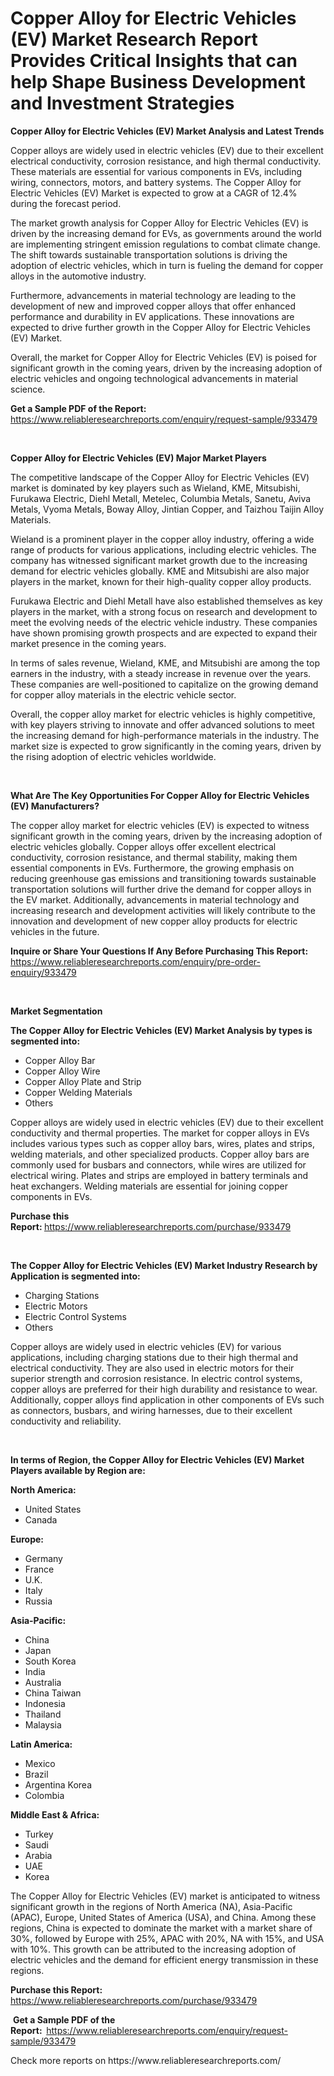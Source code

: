 <p><h1>Copper Alloy for Electric Vehicles (EV) Market Research Report Provides Critical Insights that can help Shape Business Development and Investment Strategies</h1></p><p><strong>Copper Alloy for Electric Vehicles (EV) Market Analysis and Latest Trends</strong></p>
<p><p>Copper alloys are widely used in electric vehicles (EV) due to their excellent electrical conductivity, corrosion resistance, and high thermal conductivity. These materials are essential for various components in EVs, including wiring, connectors, motors, and battery systems. The Copper Alloy for Electric Vehicles (EV) Market is expected to grow at a CAGR of 12.4% during the forecast period.</p><p>The market growth analysis for Copper Alloy for Electric Vehicles (EV) is driven by the increasing demand for EVs, as governments around the world are implementing stringent emission regulations to combat climate change. The shift towards sustainable transportation solutions is driving the adoption of electric vehicles, which in turn is fueling the demand for copper alloys in the automotive industry.</p><p>Furthermore, advancements in material technology are leading to the development of new and improved copper alloys that offer enhanced performance and durability in EV applications. These innovations are expected to drive further growth in the Copper Alloy for Electric Vehicles (EV) Market.</p><p>Overall, the market for Copper Alloy for Electric Vehicles (EV) is poised for significant growth in the coming years, driven by the increasing adoption of electric vehicles and ongoing technological advancements in material science.</p></p>
<p><strong>Get a Sample PDF of the Report:&nbsp;</strong> <a href="https://www.reliableresearchreports.com/enquiry/request-sample/933479">https://www.reliableresearchreports.com/enquiry/request-sample/933479</a></p>
<p>&nbsp;</p>
<p><strong>Copper Alloy for Electric Vehicles (EV) Major Market Players</strong></p>
<p><p>The competitive landscape of the Copper Alloy for Electric Vehicles (EV) market is dominated by key players such as Wieland, KME, Mitsubishi, Furukawa Electric, Diehl Metall, Metelec, Columbia Metals, Sanetu, Aviva Metals, Vyoma Metals, Boway Alloy, Jintian Copper, and Taizhou Taijin Alloy Materials. </p><p>Wieland is a prominent player in the copper alloy industry, offering a wide range of products for various applications, including electric vehicles. The company has witnessed significant market growth due to the increasing demand for electric vehicles globally. KME and Mitsubishi are also major players in the market, known for their high-quality copper alloy products. </p><p>Furukawa Electric and Diehl Metall have also established themselves as key players in the market, with a strong focus on research and development to meet the evolving needs of the electric vehicle industry. These companies have shown promising growth prospects and are expected to expand their market presence in the coming years. </p><p>In terms of sales revenue, Wieland, KME, and Mitsubishi are among the top earners in the industry, with a steady increase in revenue over the years. These companies are well-positioned to capitalize on the growing demand for copper alloy materials in the electric vehicle sector.</p><p>Overall, the copper alloy market for electric vehicles is highly competitive, with key players striving to innovate and offer advanced solutions to meet the increasing demand for high-performance materials in the industry. The market size is expected to grow significantly in the coming years, driven by the rising adoption of electric vehicles worldwide.</p></p>
<p>&nbsp;</p>
<p><strong>What Are The Key Opportunities For Copper Alloy for Electric Vehicles (EV) Manufacturers?</strong></p>
<p><p>The copper alloy market for electric vehicles (EV) is expected to witness significant growth in the coming years, driven by the increasing adoption of electric vehicles globally. Copper alloys offer excellent electrical conductivity, corrosion resistance, and thermal stability, making them essential components in EVs. Furthermore, the growing emphasis on reducing greenhouse gas emissions and transitioning towards sustainable transportation solutions will further drive the demand for copper alloys in the EV market. Additionally, advancements in material technology and increasing research and development activities will likely contribute to the innovation and development of new copper alloy products for electric vehicles in the future.</p></p>
<p><strong>Inquire or Share Your Questions If Any Before Purchasing This Report:</strong> <a href="https://www.reliableresearchreports.com/enquiry/pre-order-enquiry/933479">https://www.reliableresearchreports.com/enquiry/pre-order-enquiry/933479</a></p>
<p>&nbsp;</p>
<p><strong>Market Segmentation</strong></p>
<p><strong>The Copper Alloy for Electric Vehicles (EV) Market Analysis by types is segmented into:</strong></p>
<p><ul><li>Copper Alloy Bar</li><li>Copper Alloy Wire</li><li>Copper Alloy Plate and Strip</li><li>Copper Welding Materials</li><li>Others</li></ul></p>
<p><p>Copper alloys are widely used in electric vehicles (EV) due to their excellent conductivity and thermal properties. The market for copper alloys in EVs includes various types such as copper alloy bars, wires, plates and strips, welding materials, and other specialized products. Copper alloy bars are commonly used for busbars and connectors, while wires are utilized for electrical wiring. Plates and strips are employed in battery terminals and heat exchangers. Welding materials are essential for joining copper components in EVs.</p></p>
<p><strong>Purchase this Report:&nbsp;</strong><a href="https://www.reliableresearchreports.com/purchase/933479">https://www.reliableresearchreports.com/purchase/933479</a></p>
<p>&nbsp;</p>
<p><strong>The Copper Alloy for Electric Vehicles (EV) Market Industry Research by Application is segmented into:</strong></p>
<p><ul><li>Charging Stations</li><li>Electric Motors</li><li>Electric Control Systems</li><li>Others</li></ul></p>
<p><p>Copper alloys are widely used in electric vehicles (EV) for various applications, including charging stations due to their high thermal and electrical conductivity. They are also used in electric motors for their superior strength and corrosion resistance. In electric control systems, copper alloys are preferred for their high durability and resistance to wear. Additionally, copper alloys find application in other components of EVs such as connectors, busbars, and wiring harnesses, due to their excellent conductivity and reliability.</p></p>
<p>&nbsp;</p>
<p><strong>In terms of Region, the Copper Alloy for Electric Vehicles (EV) Market Players available by Region are:</strong></p>
<p>
    <p> <strong> North America: </strong>
        <ul>
            <li>United States</li>
            <li>Canada</li>
        </ul>
        </p> 
    <p> <strong> Europe: </strong>
        <ul>
            <li>Germany</li>
            <li>France</li>
            <li>U.K.</li>
            <li>Italy</li>
            <li>Russia</li>
        </ul>
        </p> 
    <p> <strong> Asia-Pacific: </strong>
        <ul>
            <li>China</li>
            <li>Japan</li>
            <li>South Korea</li>
            <li>India</li>
            <li>Australia</li>
            <li>China Taiwan</li>
            <li>Indonesia</li>
            <li>Thailand</li>
            <li>Malaysia</li>
        </ul>
        </p> 
    <p> <strong> Latin America: </strong>
        <ul>
            <li>Mexico</li>
            <li>Brazil</li>
            <li>Argentina Korea</li>
            <li>Colombia</li>
        </ul>
        </p> 
    <p> <strong> Middle East & Africa: </strong>
        <ul>
            <li>Turkey</li>
            <li>Saudi</li>
            <li>Arabia</li>
            <li>UAE</li>
            <li>Korea</li>
        </ul>
    </p>
    </p>
<p><p>The Copper Alloy for Electric Vehicles (EV) market is anticipated to witness significant growth in the regions of North America (NA), Asia-Pacific (APAC), Europe, United States of America (USA), and China. Among these regions, China is expected to dominate the market with a market share of 30%, followed by Europe with 25%, APAC with 20%, NA with 15%, and USA with 10%. This growth can be attributed to the increasing adoption of electric vehicles and the demand for efficient energy transmission in these regions.</p></p>
<p><strong>Purchase this Report: </strong><a href="https://www.reliableresearchreports.com/purchase/933479">https://www.reliableresearchreports.com/purchase/933479</a></p>
<p>&nbsp;<strong>Get a Sample PDF of the Report:&nbsp;&nbsp;</strong><a href="https://www.reliableresearchreports.com/enquiry/request-sample/933479">https://www.reliableresearchreports.com/enquiry/request-sample/933479</a></p>
<p><strong></strong></p>
<p>Check more reports on https://www.reliableresearchreports.com/</p>